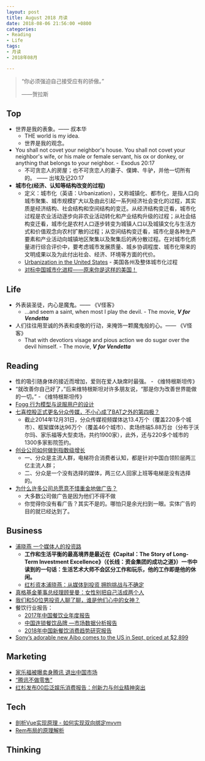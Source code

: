 ```yaml
---
layout: post
title: August 2018 月读
date: 2018-08-06 21:56:00 +0800
categories:
- Reading
- Life
tags:
- 月读
- 2018年08月

---
```


<blockquote class="blockquote-center">
<p>“你必须强迫自己接受应有的骄傲。”</p>
<p>——贺拉斯</p>
</blockquote>

## Top

- 世界是我的表象。—— 叔本华
	- THE world is my idea.
	- 世界是我的观念。
- You shall not covet your neighbor's house. You shall not covet your neighbor's wife, or his male or female servant, his ox or donkey, or anything that belongs to your neighbor. -  Exodus 20:17
	- 不可贪恋人的房屋；也不可贪恋人的妻子、僕婢、牛驴，并他一切所有的。 —— 出埃及记20:17
- **城市化(经济、认知等结构改变的过程)**
	- 定义：城市化（英语：Urbanization），又称城镇化、都市化，是指人口向城市聚集、城市规模扩大以及由此引起一系列经济社会变化的过程，其实质是经济结构、社会结构和空间结构的变迁。从经济结构变迁看，城市化过程是农业活动逐步向非农业活动转化和产业结构升级的过程；从社会结构变迁看，城市化是农村人口逐步转变为城镇人口以及城镇文化与生活方式和价值观念向农村扩散的过程；从空间结构变迁看，城市化是各种生产要素和产业活动向城镇地区聚集以及聚集后的再分散过程。在对城市化质量进行综合评价中，要考虑城市发展质量、城乡协调程度、城市化带来的文明成果以及为此付出社会、经济、环境等方面的代价。
	- [Urbanization in the United States](https://en.wikipedia.org/wiki/Urbanization_in_the_United_States) - 美国各州及整体城市化过程
	- [对标中国城市化进程——原来你是这样的美国！](http://www.sohu.com/a/218204078_679433)


## Life

- 外表装圣徒，内心是魔鬼。—— 《V怪客》
	- ...and seem a saint, when most I play the devil. - The movie, ***V for Vendetta***
- 人们往往用至诚的外表和虔敬的行动，来掩饰一颗魔鬼般的心。—— 《V怪客》
	- That with devotiors visage and pious action we do sugar over the devil himself. - The movie, ***V for Vendetta***

## Reading

- 性的吸引随身体的接近而增加，爱则在爱人缺席时最强。 - 《维特根斯坦传》
- “就改善你自己好了，”后来维特根斯坦对许多朋友说，“那是你为改善世界能做的一切。” - 《维特根斯坦传》
- [Fogg 行为模型与说服用户的设计](https://zhuanlan.zhihu.com/p/19570553)
- [七喜控股正式更名分众传媒，不小心成了BAT之外的第四极？](https://zhuanlan.zhihu.com/p/20769253)
	- 截止2014年12月31日，分众传媒视频媒体达13.4万个（覆盖220多个城市）、框架媒体达96万个（覆盖46个城市）、卖场终端5.88万台（分布于沃尔玛、家乐福等大型卖场，共约1900家），此外，还与220多个城市的1300多家影院签约。
- [创业公司如何做到指数级增长](https://zhuanlan.zhihu.com/p/22299918)
	- 一、分众是主流人群，电梯符合消费者认知，都是针对中国白领阶层两三亿主流人群；
	- 二、分众是一个没有选择的媒体，两三亿人回家上班等电梯是没有选择的。
- [为什么许多公司总愿意不惜重金地做广告？](https://www.zhihu.com/question/21024681)
	- 大多数公司做广告是因为他们不得不做
	- 你觉得你没有看广告？其实不是的。哪怕只是余光扫到一眼。实体广告的目的就已经达到了。


## Business

- [浦晓燕 一个媒体人的投资路](http://m.dooland.com/index.php?s=/article/id/859747.html)
	- **工作和生活平衡的最高境界是最近在《Capital：The Story of Long-Term Investment Excellence》（《长线：资金集团的成功之道》）一书中读到的一句话：生活艺术大师不会区分工作和玩乐，他的工作即是他的休闲。**
	- [红杉资本浦晓燕：从媒体到投资 拥抱挑战与不确定](https://www.chinaventure.com.cn/cmsmodel/news/detail/296051.shtml)
- [真格基金董事总经理顾旻曼：女性别把自己活成两个人](https://www.jiemian.com/article/1821865.html)
- [我们和50位男投资人聊了聊，谁是他们心中的女神？](https://new.qq.com/omn/20180308/20180308A0SWLJ.html)
- 餐饮行业报告：
	- [2017年中国餐饮业年度报告](https://www.sohu.com/a/190266489_466446)
	- [中国连锁餐饮品牌 —市场数据分析报告](https://m.baidu.com/paw/c/www.360doc.cn/mip/678035476.html)
	- [2018年中国新餐饮消费趋势研究报告](http://report.iresearch.cn/wx/report.aspx?id=3242)
- [Sony’s adorable new Aibo comes to the US in Sept, priced at $2,899](https://techcrunch.com/2018/08/23/sonys-adorable-new-aibo-comes-to-the-us-in-sept-priced-at-2899/)


## Marketing

- [家乐福被曝卖身腾讯 退出中国市场](http://finance.sina.com.cn/stock/usstock/c/2018-08-04/doc-ihhhczfa3410010.shtml)
- [“腾讯不做零售”](http://www.nbd.com.cn/articles/2018-08-07/1242813.html)
- [红杉发布00后泛娱乐消费报告：创新力与创业精神突出](https://www.cnbeta.com/articles/tech/757781.htm)


## Tech

- [剖析Vue实现原理 - 如何实现双向绑定mvvm](https://github.com/DMQ/mvvm)
- [Rem布局的原理解析](https://yanhaijing.com/css/2017/09/29/principle-of-rem-layout/)


## Thinking


